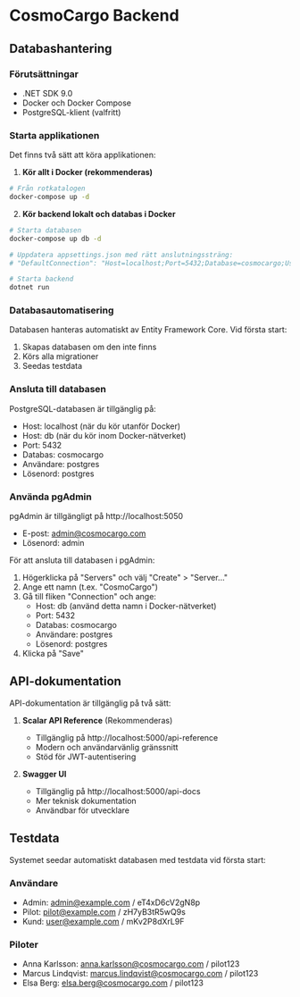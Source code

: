 # CosmoCargo Backend

## Databashantering

### Förutsättningar
- .NET SDK 9.0
- Docker och Docker Compose
- PostgreSQL-klient (valfritt)

### Starta applikationen
Det finns två sätt att köra applikationen:

1. **Kör allt i Docker (rekommenderas)**
```bash
# Från rotkatalogen
docker-compose up -d
```

2. **Kör backend lokalt och databas i Docker**
```bash
# Starta databasen
docker-compose up db -d

# Uppdatera appsettings.json med rätt anslutningssträng:
# "DefaultConnection": "Host=localhost;Port=5432;Database=cosmocargo;Username=postgres;Password=postgres"

# Starta backend
dotnet run
```

### Databasautomatisering
Databasen hanteras automatiskt av Entity Framework Core. Vid första start:
1. Skapas databasen om den inte finns
2. Körs alla migrationer
3. Seedas testdata

### Ansluta till databasen
PostgreSQL-databasen är tillgänglig på:
- Host: localhost (när du kör utanför Docker)
- Host: db (när du kör inom Docker-nätverket)
- Port: 5432
- Databas: cosmocargo
- Användare: postgres
- Lösenord: postgres

### Använda pgAdmin
pgAdmin är tillgängligt på http://localhost:5050
- E-post: admin@cosmocargo.com
- Lösenord: admin

För att ansluta till databasen i pgAdmin:
1. Högerklicka på "Servers" och välj "Create" > "Server..."
2. Ange ett namn (t.ex. "CosmoCargo")
3. Gå till fliken "Connection" och ange:
   - Host: db (använd detta namn i Docker-nätverket)
   - Port: 5432
   - Databas: cosmocargo
   - Användare: postgres
   - Lösenord: postgres
4. Klicka på "Save"

## API-dokumentation

API-dokumentation är tillgänglig på två sätt:

1. **Scalar API Reference** (Rekommenderas)
   - Tillgänglig på http://localhost:5000/api-reference
   - Modern och användarvänlig gränssnitt
   - Stöd för JWT-autentisering

2. **Swagger UI**
   - Tillgänglig på http://localhost:5000/api-docs
   - Mer teknisk dokumentation
   - Användbar för utvecklare

## Testdata

Systemet seedar automatiskt databasen med testdata vid första start:

### Användare
- Admin: admin@example.com / eT4xD6cV2gN8p
- Pilot: pilot@example.com / zH7yB3tR5wQ9s
- Kund: user@example.com / mKv2P8dXrL9F

### Piloter
- Anna Karlsson: anna.karlsson@cosmocargo.com / pilot123
- Marcus Lindqvist: marcus.lindqvist@cosmocargo.com / pilot123
- Elsa Berg: elsa.berg@cosmocargo.com / pilot123 